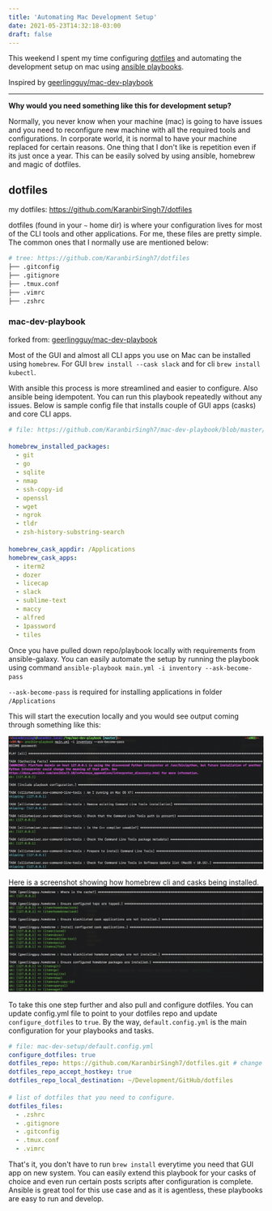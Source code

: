 ```yaml
---
title: 'Automating Mac Development Setup'
date: 2021-05-23T14:32:18-03:00
draft: false
---
```


This weekend I spent my time configuring [dotfiles](https://github.com/KaranbirSingh7/dotfiles) and automating the development setup on mac using [ansible playbooks](https://github.com/KaranbirSingh7/mac-dev-playbook).

Inspired by [geerlingguy/mac-dev-playbook](https://github.com/geerlingguy/mac-dev-playbook)

---

**Why would you need something like this for development setup?**

Normally, you never know when your machine (mac) is going to have issues and you need to reconfigure new machine with all the required tools and configurations.
In corporate world, it is normal to have your machine replaced for certain reasons. One thing that I don't like is repetition even if its just once a year.
This can be easily solved by using ansible, homebrew and magic of dotfiles.

## dotfiles

my dotfiles: https://github.com/KaranbirSingh7/dotfiles

dotfiles (found in your `~` home dir) is where your configuration lives for most of the CLI tools and other applications. For me, these files are pretty simple. The common ones that I normally use are mentioned below:

```bash
# tree: https://github.com/KaranbirSingh7/dotfiles
├── .gitconfig
├── .gitignore
├── .tmux.conf
├── .vimrc
├── .zshrc
```

### mac-dev-playbook

forked from: [geerlingguy/mac-dev-playbook](https://github.com/geerlingguy/mac-dev-playbook)

Most of the GUI and almost all CLI apps you use on Mac can be installed using `homebrew`.
For GUI `brew install --cask slack` and for cli `brew install kubectl`.

With ansible this process is more streamlined and easier to configure. Also ansible being idempotent. You can run this playbook repeatedly without any issues. Below is sample config file that installs couple of GUI apps (casks) and core CLI apps.

```yaml
# file: https://github.com/KaranbirSingh7/mac-dev-playbook/blob/master/default.config.yml

homebrew_installed_packages:
  - git
  - go
  - sqlite
  - nmap
  - ssh-copy-id
  - openssl
  - wget
  - ngrok
  - tldr
  - zsh-history-substring-search

homebrew_cask_appdir: /Applications
homebrew_cask_apps:
  - iterm2
  - dozer
  - licecap
  - slack
  - sublime-text
  - maccy
  - alfred
  - 1password
  - tiles
```

Once you have pulled down repo/playbook locally with requirements from ansible-galaxy. You can easily automate the setup by running the playbook using command `ansible-playbook main.yml -i inventory --ask-become-pass`

`--ask-become-pass` is required for installing applications in folder `/Applications`

This will start the execution locally and you would see output coming through something like this:

![1](/posts/automating-mac-dev-setup/1.png)

Here is a screenshot showing how homebrew cli and casks being installed.
![2](/posts/automating-mac-dev-setup/2.png)

To take this one step further and also pull and configure dotfiles. You can update config.yml file to point to your dotfiles repo and update `configure_dotfiles` to `true`. By the way, `default.config.yml` is the main configuration for your playbooks and tasks.

```yaml
# file: mac-dev-setup/default.config.yml
configure_dotfiles: true
dotfiles_repo: https://github.com/KaranbirSingh7/dotfiles.git # change this to point to your dotfiles
dotfiles_repo_accept_hostkey: true
dotfiles_repo_local_destination: ~/Development/GitHub/dotfiles

# list of dotfiles that you need to configure.
dotfiles_files:
  - .zshrc
  - .gitignore
  - .gitconfig
  - .tmux.conf
  - .vimrc
```

That's it, you don't have to run `brew install` everytime you need that GUI app on new system. You can easily extend this playbook for your casks of choice and even run certain posts scripts after configuration is complete. Ansible is great tool for this use case and as it is agentless, these playbooks are easy to run and develop.
